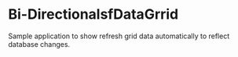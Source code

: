 # Bi-DirectionalsfDataGrrid
Sample application to show refresh grid data automatically to reflect database changes.
